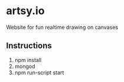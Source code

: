 # artsy.io
Website for fun realtime drawing on canvases

## Instructions
1) npm install
2) mongod
2) npm run-script start
